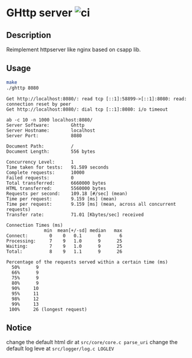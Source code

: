 # GHttp server ![ci](https://travis-ci.org/ExFly/ghttp.svg?branch=master)

## Description

Reimplement httpserver like nginx based on csapp lib.
## Usage

```sh
make
./ghttp 8080
```
```
Get http://localhost:8080/: read tcp [::1]:58899->[::1]:8080: read: connection reset by peer
Get http://localhost:8080/: dial tcp [::1]:8080: i/o timeout

ab -c 10 -n 1000 localhost:8080/
Server Software:        Ghttp
Server Hostname:        localhost
Server Port:            8080

Document Path:          /
Document Length:        556 bytes

Concurrency Level:      1
Time taken for tests:   91.589 seconds
Complete requests:      10000
Failed requests:        0
Total transferred:      6660000 bytes
HTML transferred:       5560000 bytes
Requests per second:    109.18 [#/sec] (mean)
Time per request:       9.159 [ms] (mean)
Time per request:       9.159 [ms] (mean, across all concurrent requests)
Transfer rate:          71.01 [Kbytes/sec] received

Connection Times (ms)
              min  mean[+/-sd] median   max
Connect:        0    0   0.1      0       6
Processing:     7    9   1.0      9      25
Waiting:        7    9   1.0      9      25
Total:          8    9   1.1      9      26

Percentage of the requests served within a certain time (ms)
  50%      9
  66%      9
  75%      9
  80%      9
  90%     10
  95%     11
  98%     12
  99%     13
 100%     26 (longest request)
```

## Notice

change the default html dir at `src/core/core.c parse_uri`
change the default log leve at `src/logger/log.c LOGLEV`
